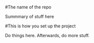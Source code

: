 #The name of the repo

Summmary of stuff here

#This is how you set up the project

Do things here. Afterwards, do more stuff.
